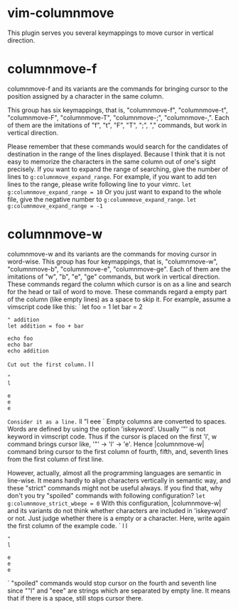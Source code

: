 vim-columnmove
================

This plugin serves you several keymappings to move cursor in vertical direction.

# columnmove-f
columnmove-f and its variants are the commands for bringing cursor to the position assigned by a character in the same column.

This group has six keymappings, that is, "columnmove-f", "columnmove-t", "columnmove-F", "columnmove-T", "columnmove-;", "columnmove-,".  Each of them are the imitations of "f", "t", "F", "T", ";", "," commands, but work in vertical direction.

Please remember that these commands would search for the candidates of destination in the range of the lines displayed. Because I think that it is not easy to memorize the characters in the same column out of one's sight precisely. If you want to expand the range of searching, give the number of lines to `g:columnmove_expand_range`. For example, if you want to add ten lines to the range, please write following line to your vimrc.
`
	let g:columnmove_expand_range = 10
`
Or you just want to expand to the whole file, give the negative number to `g:columnmove_expand_range`.
`
	let g:columnmove_expand_range = -1
`

# columnmove-w
columnmove-w and its variants are the commands for moving cursor in word-wise.  This group has four keymappings, that is, "columnmove-w", "columnmove-b", "columnmove-e", "columnmove-ge". Each of them are the imitations of "w", "b", "e", "ge" commands, but work in vertical direction. These commands regard the column which cursor is on as a line and search for the head or tail of word to move.  These commands regard a empty part of the column (like empty lines) as a space to skip it. For example, assume a vimscript code like this:
`
	let foo = 1
	let bar = 2

	" addition
	let addition = foo + bar

	echo foo
	echo bar
	echo addition
`
Cut out the first column.
`
	l
	l

	"
	l

	e
	e
	e
`
Consider it as a line.
`
	ll "l eee
`
Empty columns are converted to spaces. Words are defined by using the option
'iskeyword'. Usually '"' is not keyword in vimscript code. Thus if the cursor
is placed on the first 'l', w command brings cursor like, '"' -> 'l' -> 'e'.
Hence |columnmove-w| command bring cursor to the first column of fourth,
fifth, and, seventh lines from the first column of first line.

However, actually, almost all the programming languages are semantic in
line-wise. It means hardly to align characters vertically in semantic way, and
these "strict" commands might not be useful always. If you find that, why
don't you try "spoiled" commands with following configuration?
`
	let g:columnmove_strict_wbege = 0
`
With this configuration, |columnmove-w| and its variants do not think whether
characters are included in 'iskeyword' or not. Just judge whether there is a
empty or a character. Here, write again the first column of the example code.
`
	l
	l

	"
	l

	e
	e
	e
`
"spoiled" commands would stop cursor on the fourth and seventh line since
""l" and "eee" are strings which are separated by empty line. It means that if
there is a space, still stops cursor there.
